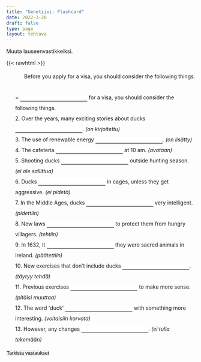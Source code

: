 ```yaml
---
title: "Genetiivi: Flashcard"
date: 2022-3-20
draft: false
type: page
layout: tehtava
---
```


Muuta lauseenvastikkeiksi.

{{< rawhtml >}}

<div class="tehtava">
<form autocomplete="off">
  <ol>
  
1. Before you apply for a visa, you should consider the following things.
<br>
= <li><input id="q1" type="text"/></li> for a visa, you should consider the following things.
<br>
2. Over the years, many exciting stories about ducks <li><input id="q2" type="text"/></li>. <i>(on kirjoitettu)</i>
<br>
3. The use of renewable energy <li><input id="q3" type="text"/></li>. <i>(on lisätty)</i>
<br>
4. The cafeteria <li><input id="q4" type="text"/></li> at 10 am. <i>(avataan)</i>
<br>
5. Shooting ducks <li><input id="q5" type="text"/></li> outside hunting season. <i>(ei ole sallittua)</i>
<br>6. Ducks <li><input id="q6" type="text"/></li> in cages, unless they get aggressive. <i>(ei pidetä)</i>
<br>7. In the Middle Ages, ducks <li><input id="q7" type="text"/></li> very intelligent. <i>(pidettiin)</i>
<br>8. New laws <li><input id="q8" type="text"/></li> to protect them from hungry villagers. <i>(tehtiin)</i>
<br>9. In 1632, it <li><input id="q9" type="text"/></li> they were sacred animals in Ireland. <i>(päätettiin)</i>
<br>10. New exercises that don't include ducks <li><input id="q10" type="text"/></li>. <i>(täytyy tehdä)</i>
<br>11. Previous exercises <li><input id="q11" type="text"/></li> to make more sense. <i>(pitäisi muuttaa)</i>
<br>12. The word 'duck' <li><input id="q12" type="text"/></li> with something more interesting. <i>(voitaisiin korvata)</i>
<br>13. However, any changes <li><input id="q13" type="text"/></li>. <i>(ei tulla tekemään)</i>

  </ol>
  
 
  <input type="submit" id="submit" value="Tarkista vastaukset" />
</form>

</div>

<style>
li {
display: inline-block;
align-content: center;
}

.tehtava {
    font-size: 1.125 rem;
}

.tehtava ol {
list-style: none;
margin-left: 0;
}

.oikein input[type=text] {
    outline: none;
    border: none;
    border-bottom: 2px solid #299617;
    background-size: 20px 20px;
    background-repeat: no-repeat;
    background-position: right;
	padding: 0px;
  }
  
.vaarin input[type=text] {
    outline: none;
    border: none;
    border-bottom: 2px dashed #DA2C43;
    padding: 0px;
}

    
#submit {
  border: 0px;
  align: center;
}

.tehtava #vastauspainike {
  text-align: center;
  margin: 0 auto;
}

form {
  line-height: 2;
}

form input {
    outline: none;
    border: none;
    border-bottom: 1px solid black;
    padding: 0px 1px 1px 1px;
}

#resetbutton {
  background: white;
  border: 0px;
}</style>

<script>
var answers = {
  "q1": ["before applying"],
  "q2": ["have been written"],
  "q3": ["has been increased", "has been grown"],
  "q4": ["is opened"],
  "q5": ["is not allowed", "is not permitted", "is prohibited", "isn't allowed", "isn't permitted"],
  "q6": ["are not kept", "aren't kept"],
  "q7": ["were considered", "were thought to be"],
  "q8": ["were made", "were created"],
  "q9": ["was decided"],
  "q10": ["must be made", "must be created"],
  "q11": ["should be changed"],
  "q12": ["could be replaced"],
  "q13": ["will not be made", "won't be made"],
};

function markAnswers() {
  $("input[type='text']").each(function() {
    console.log($.inArray(this.value, answers[this.id]));
    if ($.inArray(this.value.toLowerCase().trim(), answers[this.id]) === -1) {
      $(this).parent()[0].setAttribute("class", "vaarin");
    } else {
      $(this).parent()[0].setAttribute("class", "oikein");
    }
  })
}

$("form").on("submit", function(e) {
  e.preventDefault();
  markAnswers();
});

</script>
</rawhtml>